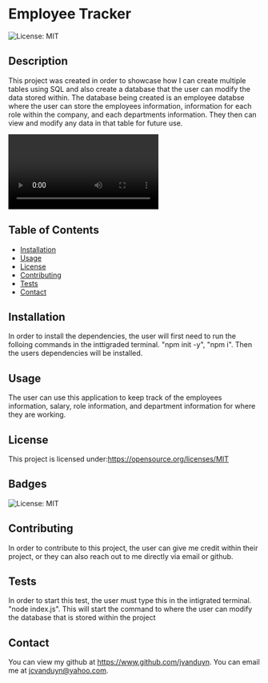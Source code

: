 
  # Employee Tracker

  ![License: MIT](https://img.shields.io/badge/License-MIT-yellow.svg)

  ## Description
  
  This project was created in order to showcase how I can create multiple tables using SQL and also create a database that the user can modify the data stored within. The database being created is an employee databse where the user can store the employees information, information for each role within the company, and each departments information. They then can view and modify any data in that table for future use. 

  ![alt text](./assets/employeevideo.mov)
  
  ## Table of Contents
  
  - [Installation](#installation)
  - [Usage](#usage)
  - [License](#license)
  - [Contributing](#contributing)
  - [Tests](#tests)
  - [Contact](#contact)
  
  ## Installation
  
  In order to install the dependencies, the user will first need to run the folloing commands in the  inttigraded terminal.  "npm init -y", "npm i". Then the users dependencies will be installed. 
  
  ## Usage
  
  The user can use this application to keep track of the employees information, salary, role information, and department information for where they are working. 
  
  ## License

  This project is licensed under:https://opensource.org/licenses/MIT
  
  ## Badges
  ![License: MIT](https://img.shields.io/badge/License-MIT-yellow.svg)
    
  ## Contributing
  
  In order to contribute to this project, the user can give me credit within their project, or they can also reach out to me directly via email or github. 

  ## Tests
  
  In order to start this test, the user must type this in the intigrated terminal. "node index.js". This will start the command to where the user can modify the database that is stored within the project

  ## Contact

  You can view my github at https://www.github.com/jvanduyn.
  You can email me at jcvanduyn@yahoo.com.
